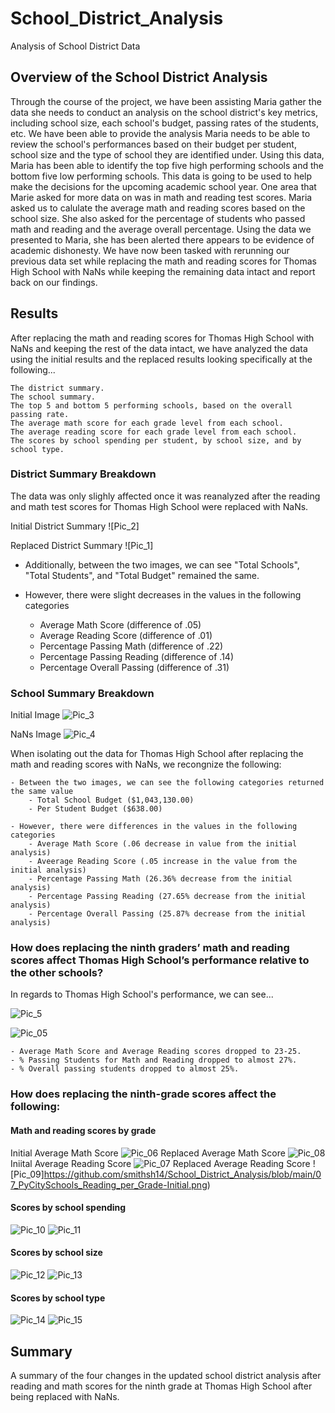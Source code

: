 # School_District_Analysis
Analysis of School District Data
## Overview of the School District Analysis
Through the course of the project, we have been assisting Maria gather the data she needs to conduct an analysis on the school district's key metrics, including school size, each school's budget, passing rates of the students, etc. We have been able to provide the analysis Maria needs to be able to review the school's performances based on their budget per student, school size and the type of school they are identified under. Using this data, Maria has been able to identify the top five high performing schools and the bottom five low performing schools. This data is going to be used to help make the decisions for the upcoming academic school year. One area that Marie asked for more data on was in math and reading test scores. Maria asked us to calulate the average math and reading scores based on the school size. She also asked for the percentage of students who passed math and reading and the average overall percentage. Using the data we presented to Maria, she has been alerted there appears to be evidence of academic dishonesty. We have now been tasked with rerunning our previous data set while replacing the math and reading scores for Thomas High School with NaNs while keeping the remaining data intact and report back on our findings. 
## Results
After replacing the math and reading scores for Thomas High School with NaNs and keeping the rest of the data intact, we have analyzed the data using the initial results and the replaced results looking specifically at the following...

    The district summary.
    The school summary.
    The top 5 and bottom 5 performing schools, based on the overall passing rate.
    The average math score for each grade level from each school.
    The average reading score for each grade level from each school.
    The scores by school spending per student, by school size, and by school type.

### District Summary Breakdown

The data was only slighly affected once it was reanalyzed after the reading and math test scores for Thomas High School were replaced with NaNs. 

Initial District Summary
![Pic_2]

Replaced District Summary
![Pic_1]


*   Additionally, between the two images, we can see "Total Schools", "Total Students", and "Total Budget" remained the same.
    
*   However, there were slight decreases in the values in the following categories
    -   Average Math Score (difference of .05)
    -   Average Reading Score (difference of .01)
    -   Percentage Passing Math (difference of .22)
    -   Percentage Passing Reading (difference of .14)
    -   Percentage Overall Passing (difference of .31)
       

### School Summary Breakdown
Initial Image
![Pic_3](https://github.com/smithsh14/School_District_Analysis/blob/main/03_PyCitySchools_Challenge-JupyterNotebook.perSchool_Initial.png) 

NaNs Image
![Pic_4](https://github.com/smithsh14/School_District_Analysis/blob/main/04_PyCitySchools_Challenge-JupyterNotebook.perSchool_Revised.png)
 
When isolating out the data for Thomas High School after replacing the math and reading scores with NaNs, we recongnize the following:

    - Between the two images, we can see the following categories returned the same value
        - Total School Budget ($1,043,130.00)
        - Per Student Budget ($638.00)
    
    - However, there were differences in the values in the following categories
        - Average Math Score (.06 decrease in value from the initial analysis)
        - Aveerage Reading Score (.05 increase in the value from the initial analysis)
        - Percentage Passing Math (26.36% decrease from the initial analysis)
        - Percentage Passing Reading (27.65% decrease from the initial analysis)
        - Percentage Overall Passing (25.87% decrease from the initial analysis)

### How does replacing the ninth graders’ math and reading scores affect Thomas High School’s performance relative to the other schools?
In regards to Thomas High School's performance, we can see...

![Pic_5](https://github.com/smithsh14/School_District_Analysis/blob/main/05_PyCitySchools_PerSchoolSummary_initial.png)

![Pic_05](https://github.com/smithsh14/School_District_Analysis/blob/main/05_PyCitySchools_PerSchoolSummary_NaNs.png) 


    - Average Math Score and Average Reading scores dropped to 23-25.
    - % Passing Students for Math and Reading dropped to almost 27%.
    - % Overall passing students dropped to almost 25%.


### How does replacing the ninth-grade scores affect the following:

#### Math and reading scores by grade
Initial Average Math Score
![Pic_06](https://github.com/smithsh14/School_District_Analysis/blob/main/06_PyCitySchools_Math_per_Grade-Initial.png)
Replaced Average Math Score
![Pic_08](https://github.com/smithsh14/School_District_Analysis/blob/main/08_PyCitySchools_Math_per_Grade-NaNs.png)
Iniital Average Reading Score
![Pic_07](https://github.com/smithsh14/School_District_Analysis/blob/main/07_PyCitySchools_Reading_per_Grade-Initial.png)
Replaced Average Reading Score
![Pic_09]https://github.com/smithsh14/School_District_Analysis/blob/main/07_PyCitySchools_Reading_per_Grade-Initial.png)

#### Scores by school spending
![Pic_10](https://github.com/smithsh14/School_District_Analysis/blob/main/10_PyCitySchools_Spending_Initial.png)
![Pic_11](https://github.com/smithsh14/School_District_Analysis/blob/main/11_PyCitySchools_Spending_NaNs.png)

#### Scores by school size
![Pic_12](https://github.com/smithsh14/School_District_Analysis/blob/main/12_PyCitySchools_School_Size_Initial.png)
![Pic_13](https://github.com/smithsh14/School_District_Analysis/blob/main/13_PyCitySchools_School_Size_NaNs.png)

#### Scores by school type
![Pic_14](https://github.com/smithsh14/School_District_Analysis/blob/main/14_PyCitySchools_School_Type_Initial.png)
![Pic_15](https://github.com/smithsh14/School_District_Analysis/blob/main/15_PyCitySchools_School_Type_NaNs.png)

## Summary
A summary of the four changes in the updated school district analysis after reading and math scores for the ninth grade at Thomas High School after being replaced with NaNs.
